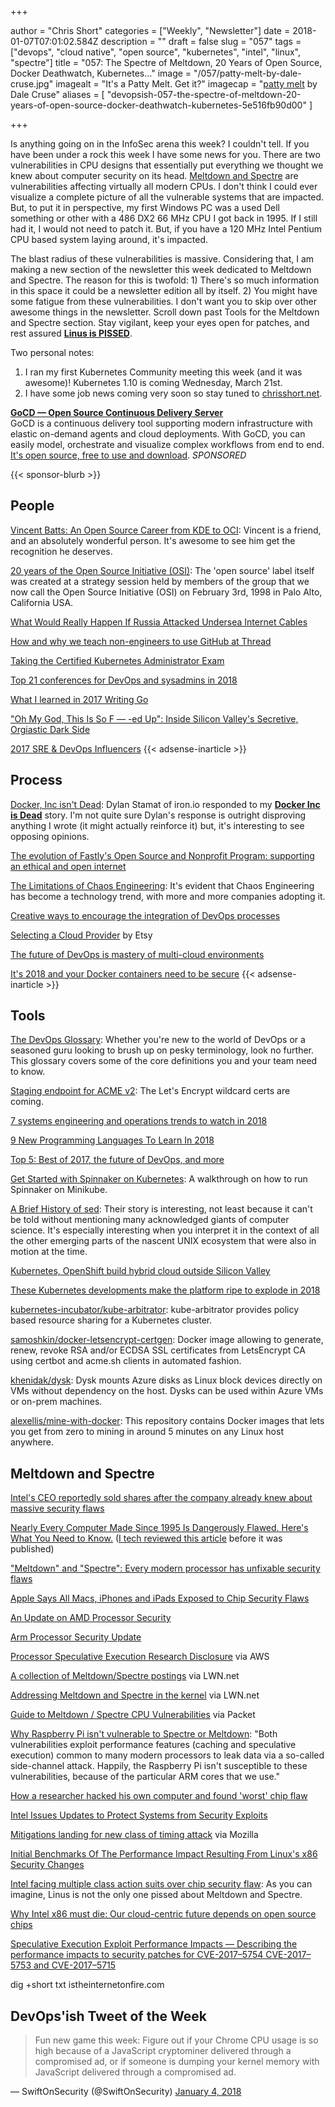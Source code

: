 +++

author = "Chris Short"
categories = ["Weekly", "Newsletter"]
date = 2018-01-07T07:01:02.584Z
description = ""
draft = false
slug = "057"
tags = ["devops", "cloud native", "open source", "kubernetes", "intel", "linux", "spectre"]
title = "057: The Spectre of Meltdown, 20 Years of Open Source, Docker Deathwatch, Kubernetes..."
image = "/057/patty-melt-by-dale-cruse.jpg"
imagealt = "It's a Patty Melt. Get it?"
imagecap = "[patty melt](https://www.flickr.com/photos/dalecruse/28295053371) by Dale Cruse"
aliases = [
    "devopsish-057-the-spectre-of-meltdown-20-years-of-open-source-docker-deathwatch-kubernetes-5e516fb90d00"
]

+++

Is anything going on in the InfoSec arena this week? I couldn't tell. If you have been under a rock this week I have some news for you. There are two vulnerabilities in CPU designs that essentially put everything we thought we knew about computer security on its head. [Meltdown and Spectre](https://meltdownattack.com/) are vulnerabilities affecting virtually all modern CPUs. I don't think I could ever visualize a complete picture of all the vulnerable systems that are impacted. But, to put it in perspective, my first Windows PC was a used Dell something or other with a 486 DX2 66 MHz CPU I got back in 1995. If I still had it, I would not need to patch it. But, if you have a 120 MHz Intel Pentium CPU based system laying around, it's impacted.

The blast radius of these vulnerabilities is massive. Considering that, I am making a new section of the newsletter this week dedicated to Meltdown and Spectre. The reason for this is twofold: 1) There's so much information in this space it could be a newsletter edition all by itself. 2) You might have some fatigue from these vulnerabilities. I don't want you to skip over other awesome things in the newsletter. Scroll down past Tools for the Meltdown and Spectre section. Stay vigilant, keep your eyes open for patches, and rest assured [**Linus is PISSED**](http://www.businessinsider.com/linus-torvalds-linux-inventor-is-furious-at-intel-2018-1).

Two personal notes:

1. I ran my first Kubernetes Community meeting this week (and it was awesome)! Kubernetes 1.10 is coming Wednesday, March 21st.
2. I have some job news coming very soon so stay tuned to [chrisshort.net](https://chrisshort.net/).

[**GoCD — Open Source Continuous Delivery Server**](https://devopsish.us14.list-manage.com/track/click?u=631fcd11ad2a643d08035c221&id=5a1471dfb5&e=7cc492dc98)  
GoCD is a continuous delivery tool supporting modern infrastructure with elastic on-demand agents and cloud deployments. With GoCD, you can easily model, orchestrate and visualize complex workflows from end to end. [It's open source, free to use and download](https://devopsish.us14.list-manage.com/track/click?u=631fcd11ad2a643d08035c221&id=3133731028&e=7cc492dc98). *SPONSORED*

{{< sponsor-blurb >}}

## People

[Vincent Batts: An Open Source Career from KDE to OCI](https://thenewstack.io/vincent-batts-kde-oci/): Vincent is a friend, and an absolutely wonderful person. It's awesome to see him get the recognition he deserves.

[20 years of the Open Source Initiative (OSI)](http://www.computerweekly.com/blog/Open-Source-Insider/20-years-of-Open-Source-Initiative-OSI): The 'open source' label itself was created at a strategy session held by members of the group that we now call the Open Source Initiative (OSI) on February 3rd, 1998 in Palo Alto, California USA.

[What Would Really Happen If Russia Attacked Undersea Internet Cables](https://www.wired.com/story/russia-undersea-internet-cables/)

[How and why we teach non-engineers to use GitHub at Thread](https://thread.engineering/teaching-non-engineers-how-to-contribute-code-2e85411ab464)

[Taking the Certified Kubernetes Administrator Exam](https://medium.com/@KevinHoffman/taking-the-certified-kubernetes-administrator-exam-eeab17d65476)

[Top 21 conferences for DevOps and sysadmins in 2018](https://www.hpe.com/us/en/insights/articles/2018/01/top-21-conferences-for-devops-and-sysadmins-in-2018.html)

[What I learned in 2017 Writing Go](https://www.commandercoriander.net/blog/2017/12/31/writing-go/)

["Oh My God, This Is So F — -ed Up": Inside Silicon Valley's Secretive, Orgiastic Dark Side](https://www.vanityfair.com/news/2018/01/brotopia-silicon-valley-secretive-orgiastic-inner-sanctum)

[2017 SRE & DevOps Influencers](https://robhirschfeld.com/2018/01/01/2017-sre-devops-influencers/)
{{< adsense-inarticle >}}

## Process

[Docker, Inc isn't Dead](https://blog.iron.io/docker-inc-isnt-dead/): Dylan Stamat of iron.io responded to my [**Docker Inc is Dead**](https://chrisshort.net/docker-inc-is-dead/) story. I'm not quite sure Dylan's response is outright disproving anything I wrote (it might actually reinforce it) but, it's interesting to see opposing opinions.

[The evolution of Fastly's Open Source and Nonprofit Program: supporting an ethical and open internet](https://www.fastly.com/blog/evolution-fastlys-open-source-and-nonprofit-program-supporting-an-ethical-and-open-internet/)

[The Limitations of Chaos Engineering](https://medium.com/production-ready/the-limitations-of-chaos-engineering-2a74816c0df3): It's evident that Chaos Engineering has become a technology trend, with more and more companies adopting it.

[Creative ways to encourage the integration of DevOps processes](http://www.theserverside.com/feature/Creative-ways-to-encourage-the-integration-of-DevOps-processes)

[Selecting a Cloud Provider](https://codeascraft.com/2018/01/04/selecting-a-cloud-provider/) by Etsy

[The future of DevOps is mastery of multi-cloud environments](https://opensource.com/article/18/1/future-devops)

[It's 2018 and your Docker containers need to be secure](https://blog.cloudpassage.com/2018/01/02/2018-docker-containers-need-secure/)
{{< adsense-inarticle >}}

## Tools

[The DevOps Glossary](https://caylent.com/devops-glossary/): Whether you're new to the world of DevOps or a seasoned guru looking to brush up on pesky terminology, look no further. This glossary covers some of the core definitions you and your team need to know.

[Staging endpoint for ACME v2](https://community.letsencrypt.org/t/staging-endpoint-for-acme-v2/49605): The Let's Encrypt wildcard certs are coming.

[7 systems engineering and operations trends to watch in 2018](https://www.oreilly.com/ideas/7-systems-engineering-and-operations-trends-to-watch-in-2018?cmp=tw-webops-confpro-info-vlca18_2018_trends)

[9 New Programming Languages To Learn In 2018](https://www.rankred.com/new-programming-languages-to-learn/)

[Top 5: Best of 2017, the future of DevOps, and more](https://opensource.com/article/18/1/top-5-january-5)

[Get Started with Spinnaker on Kubernetes](https://thenewstack.io/getting-started-spinnaker-kubernetes/): A walkthrough on how to run Spinnaker on Minikube.

[A Brief History of sed](https://blog.sourcerer.io/a-brief-history-of-sed-6eaf00302ed): Their story is interesting, not least because it can't be told without mentioning many acknowledged giants of computer science. It's especially interesting when you interpret it in the context of all the other emerging parts of the nascent UNIX ecosystem that were also in motion at the time.

[Kubernetes, OpenShift build hybrid cloud outside Silicon Valley](https://siliconangle.com/blog/2018/01/02/kubernetes-openshift-build-hybrid-cloud-outside-silicon-valley-kubecon/)

[These Kubernetes developments make the platform ripe to explode in 2018](https://www.techrepublic.com/article/these-kubernetes-developments-make-the-platform-ripe-to-explode-in-2018/)

[kubernetes-incubator/kube-arbitrator](https://github.com/kubernetes-incubator/kube-arbitrator): kube-arbitrator provides policy based resource sharing for a Kubernetes cluster.

[samoshkin/docker-letsencrypt-certgen](https://github.com/samoshkin/docker-letsencrypt-certgen): Docker image allowing to generate, renew, revoke RSA and/or ECDSA SSL certificates from LetsEncrypt CA using certbot and acme.sh clients in automated fashion.

[khenidak/dysk](https://github.com/khenidak/dysk): Dysk mounts Azure disks as Linux block devices directly on VMs without dependency on the host. Dysks can be used within Azure VMs or on-prem machines.

[alexellis/mine-with-docker](https://github.com/alexellis/mine-with-docker): This repository contains Docker images that lets you get from zero to mining in around 5 minutes on any Linux host anywhere.

## Meltdown and Spectre

[Intel's CEO reportedly sold shares after the company already knew about massive security flaws](https://www.cnbc.com/2018/01/04/intel-ceo-reportedly-sold-shares-after-the-company-already-knew-about-massive-security-flaws.html)

[Nearly Every Computer Made Since 1995 Is Dangerously Flawed. Here's What You Need to Know.](http://nymag.com/selectall/2018/01/intel-chip-security-flaw-meltdown-spectre-what-to-know-explainer.html) ([I tech reviewed this article](https://twitter.com/JakeSwearingen/status/949003894000181248) before it was published)

["Meltdown" and "Spectre": Every modern processor has unfixable security flaws](https://arstechnica.com/gadgets/2018/01/meltdown-and-spectre-every-modern-processor-has-unfixable-security-flaws/)

[Apple Says All Macs, iPhones and iPads Exposed to Chip Security Flaws](https://www.bloomberg.com/news/articles/2018-01-05/apple-says-all-macs-iphones-ipads-exposed-to-chip-flaw)

[An Update on AMD Processor Security](https://www.amd.com/en/corporate/speculative-execution)

[Arm Processor Security Update](https://developer.arm.com/support/security-update)

[Processor Speculative Execution Research Disclosure](https://aws.amazon.com/security/security-bulletins/AWS-2018-013/) via AWS

[A collection of Meltdown/Spectre postings](https://lwn.net/Articles/742999/) via LWN.net

[Addressing Meltdown and Spectre in the kernel](https://lwn.net/SubscriberLink/743265/df1eea5a556de4d4/) via LWN.net

[Guide to Meltdown / Spectre CPU Vulnerabilities](http://help.packet.net/technical/infrastructure/guide-to-meltdown-spectre-cpu-vulnerabilities) via Packet

[Why Raspberry Pi isn't vulnerable to Spectre or Meltdown](https://www.raspberrypi.org/blog/why-raspberry-pi-isnt-vulnerable-to-spectre-or-meltdown/): "Both vulnerabilities exploit performance features (caching and speculative execution) common to many modern processors to leak data via a so-called side-channel attack. Happily, the Raspberry Pi isn't susceptible to these vulnerabilities, because of the particular ARM cores that we use."

[How a researcher hacked his own computer and found 'worst' chip flaw](http://www.reuters.com/article/us-cyber-intel-researcher/how-a-researcher-hacked-his-own-computer-and-found-worst-chip-flaw-idUSKBN1ET1ZR)

[Intel Issues Updates to Protect Systems from Security Exploits](https://newsroom.intel.com/news-releases/intel-issues-updates-protect-systems-security-exploits/)

[Mitigations landing for new class of timing attack](https://blog.mozilla.org/security/2018/01/03/mitigations-landing-new-class-timing-attack/) via Mozilla

[Initial Benchmarks Of The Performance Impact Resulting From Linux's x86 Security Changes](https://www.phoronix.com/scan.php?page=article&item=linux-415-x86pti&num=1)

[Intel facing multiple class action suits over chip security flaw](https://www.theverge.com/2018/1/5/16853732/intel-meltdown-spectre-cpu-vulnerability-class-action-suits): As you can imagine, Linus is not the only one pissed about Meltdown and Spectre.

[Why Intel x86 must die: Our cloud-centric future depends on open source chips](http://www.zdnet.com/article/why-intel-x86-must-die-our-cloud-centric-future-depends-on-open-source-chips-meltdown/)

[Speculative Execution Exploit Performance Impacts — Describing the performance impacts to security patches for CVE-2017–5754 CVE-2017–5753 and CVE-2017–5715](https://access.redhat.com/articles/3307751)

dig +short txt istheinternetonfire.com

## DevOps'ish Tweet of the Week

> Fun new game this week: Figure out if your Chrome CPU usage is so high because of a JavaScript cryptominer delivered through a compromised ad, or if someone is dumping your kernel memory with JavaScript delivered through a compromised ad.

— SwiftOnSecurity (@SwiftOnSecurity) [January 4, 2018](https://twitter.com/SwiftOnSecurity/status/948750329646075905?ref_src=twsrc%5Etfw)
